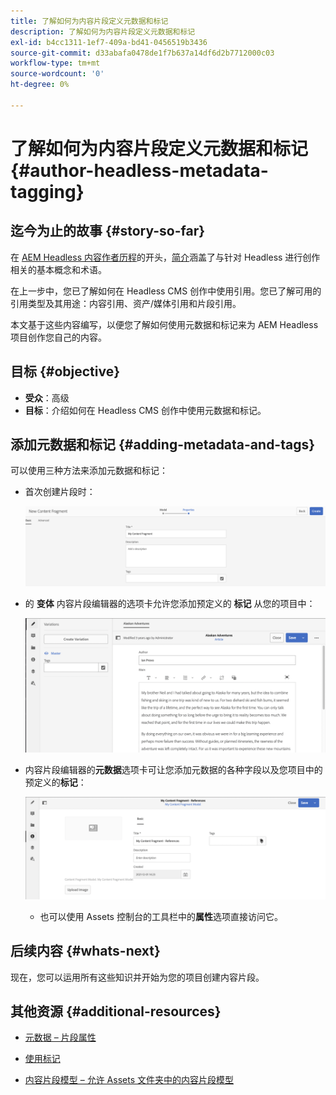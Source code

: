 ```yaml
---
title: 了解如何为内容片段定义元数据和标记
description: 了解如何为内容片段定义元数据和标记
exl-id: b4cc1311-1ef7-409a-bd41-0456519b3436
source-git-commit: d33abafa0478de1f7b637a14df6d2b7712000c03
workflow-type: tm+mt
source-wordcount: '0'
ht-degree: 0%

---
```


# 了解如何为内容片段定义元数据和标记 {#author-headless-metadata-tagging}

## 迄今为止的故事 {#story-so-far}

在 [AEM Headless 内容作者历程](overview.md)的开头，[简介](introduction.md)涵盖了与针对 Headless 进行创作相关的基本概念和术语。

在上一步中，您已了解如何在 Headless CMS 创作中使用引用。您已了解可用的引用类型及其用途：内容引用、资产/媒体引用和片段引用。

本文基于这些内容编写，以便您了解如何使用元数据和标记来为 AEM Headless 项目创作您自己的内容。

## 目标 {#objective}

* **受众**：高级
* **目标**：介绍如何在 Headless CMS 创作中使用元数据和标记。

## 添加元数据和标记 {#adding-metadata-and-tags}

可以使用三种方法来添加元数据和标记：

* 首次创建片段时：

   ![创建内容片段 – 提供名称](/help/journey-headless/author/assets/headless-journey-author-content-fragment-03.png)

* 的 **变体** 内容片段编辑器的选项卡允许您添加预定义的 **标记** 从您的项目中：

   ![内容片段编辑器 – 阿拉斯加烈酒](/help/journey-headless/author/assets/headless-journey-author-content-fragment-05.png)

* 内容片段编辑器的&#x200B;**元数据**&#x200B;选项卡可让您添加元数据的各种字段以及您项目中的预定义的&#x200B;**标记**：

   ![内容片段编辑器 – 元数据](/help/journey-headless/author/assets/headless-journey-author-metadata-01.png)

   * 也可以使用 Assets 控制台的工具栏中的&#x200B;**属性**&#x200B;选项直接访问它。

## 后续内容 {#whats-next}

现在，您可以运用所有这些知识并开始为您的项目创建内容片段。

## 其他资源 {#additional-resources}

* [元数据 – 片段属性](/help/assets/content-fragments/content-fragments-metadata.md)

* [使用标记](/help/sites-authoring/tags.md)

* [内容片段模型 – 允许 Assets 文件夹中的内容片段模型](/help/assets/content-fragments/content-fragments-models.md#allowing-content-fragment-models-assets-folder)
